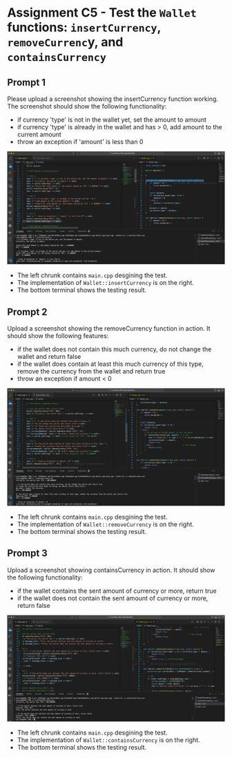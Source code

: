 # Assignment C5 - Test the `Wallet` functions: `insertCurrency`, `removeCurrenc`y, and `containsCurrency`

## Prompt 1

Please upload a screenshot showing the insertCurrency function working. The screenshot should show the following functionality:

- if currency 'type' is not in the wallet yet, set the amount to amount
- if currency 'type' is already in the wallet and has > 0, add amount to the current amount
- throw an exception if 'amount' is less than 0

![Test Wallet::insertCurrency](./1_test-insertCurrency_jc-liao.png)

- The left chrunk contains `main.cpp` desgining the test.
- The implementation of `Wallet::insertCurrency` is on the right.
- The bottom terminal shows the testing result.

## Prompt 2

Upload a screenshot showing the removeCurrency function in action. It should show the following features:

- if the wallet does not contain this much currency, do not change the wallet and return false
- if the wallet does contain at least this much currency of this type, remove the currency from the wallet and return true
- throw an exception if amount < 0

![Test Wallet::removeCurrency](./2_test-removeCurrency_jc-liao.png)

- The left chrunk contains `main.cpp` desgining the test.
- The implementation of `Wallet::removeCurrency` is on the right.
- The bottom terminal shows the testing result.

## Prompt 3

Upload a screenshot showing containsCurrency in action. It should show the following functionality:

- if the wallet contains the sent amount of currency or more, return true
- if the wallet does not contain the sent amount of currency or more, return false

![Test Wallet::containsCurrency](./3_test-containsCurrency_jc-liao.png)

- The left chrunk contains `main.cpp` desgining the test.
- The implementation of `Wallet::containsCurrency` is on the right.
- The bottom terminal shows the testing result.
